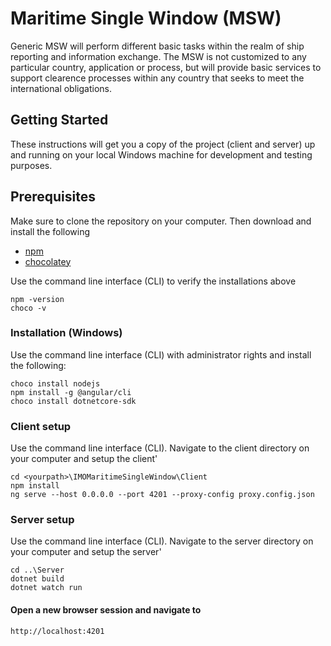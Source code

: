 # Maritime Single Window (MSW)
Generic MSW will perform different basic tasks within the realm of ship reporting and information exchange. The MSW is not customized to any particular country, application or process, but will provide basic services to support clearence processes within any country that seeks to meet the international obligations.

## Getting Started
These instructions will get you a copy of the project (client and server) up and running on your local Windows machine for development and testing purposes. 

## Prerequisites
Make sure to clone the repository on your computer. 
Then download and install the following
* [npm](https://www.npmjs.com/get-npm)
* [chocolatey](https://chocolatey.org/install)

Use the command line interface (CLI) to verify the installations above

```
npm -version 
choco -v
```
### Installation (Windows)
Use the command line interface (CLI) with administrator rights and install the following:

```
choco install nodejs
npm install -g @angular/cli
choco install dotnetcore-sdk
```

### Client setup
Use the command line interface (CLI). Navigate to the client directory on your computer and setup the client'

```
cd <yourpath>\IMOMaritimeSingleWindow\Client
npm install
ng serve --host 0.0.0.0 --port 4201 --proxy-config proxy.config.json
```
### Server setup
Use the command line interface (CLI). Navigate to the server directory on your computer and setup the server'

```
cd ..\Server
dotnet build
dotnet watch run
```
#### Open a new browser session and navigate to
`http://localhost:4201`
